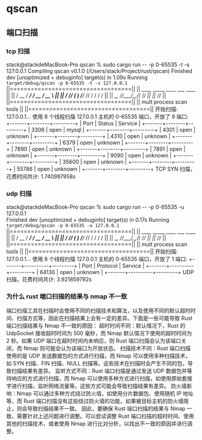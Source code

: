 # qscan

## 端口扫描

### tcp 扫描
stack@stackdeMacBook-Pro qscan % sudo cargo run -- -p 0-65535 -t -s 127.0.0.1 
   Compiling qscan v0.1.0 (/Users/stack/Project/rust/qscan)
    Finished dev [unoptimized + debuginfo] target(s) in 1.09s
     Running `target/debug/qscan -p 0-65535 -t -s 127.0.0.1`
||===================================||
||     ____  _____ ____ ___  ____    ||
||    / __ \/ ___/ ___/ __ \/ __ \   ||
||   / /_/ (__  ) /__/ /_/ / / / /   ||
||   \__, /____/\___/\__,_/_/ /_/    ||
||     /_/                           ||
||===================================||
||      mult process scan tools      ||
||===================================||
开始扫描: 127.0.0.1...
使用 8 个线程扫描 127.0.0.1 主机的 0-65535 端口，开放了 9 端口:
+-------+--------+---------+
| Port  | Status | Service |
+-------+--------+---------+
| 3306  | open   | mysql   |
+-------+--------+---------+
| 4301  | open   | unknown |
+-------+--------+---------+
| 4310  | open   | unknown |
+-------+--------+---------+
| 6379  | open   | unknown |
+-------+--------+---------+
| 7890  | open   | unknown |
+-------+--------+---------+
| 7891  | open   | unknown |
+-------+--------+---------+
| 9090  | open   | unknown |
+-------+--------+---------+
| 35600 | open   | unknown |
+-------+--------+---------+
| 55786 | open   | unknown |
+-------+--------+---------+
TCP SYN 扫描，花费时间共计: 1.740997958s

### udp 扫描
stack@stackdeMacBook-Pro qscan % sudo cargo run -- -p 0-65535 -u 127.0.0.1  
    Finished dev [unoptimized + debuginfo] target(s) in 0.17s
     Running `target/debug/qscan -p 0-65535 -u 127.0.0.1`
||===================================||
||     ____  _____ ____ ___  ____    ||
||    / __ \/ ___/ ___/ __ \/ __ \   ||
||   / /_/ (__  ) /__/ /_/ / / / /   ||
||   \__, /____/\___/\__,_/_/ /_/    ||
||     /_/                           ||
||===================================||
||      mult process scan tools      ||
||===================================||
开始扫描: 127.0.0.1...
使用 8 个线程扫描 127.0.0.1 主机的 0-65535 端口，开放了 1 端口:
+-------+----------+---------+
| Port  | Protocol | Service |
+-------+----------+---------+
| 64130 | open     | unknown |
+-------+----------+---------+
UDP 扫描，花费时间共计: 3.921859792s


### 为什么 rust 端口扫描的结果与 nmap 不一致
端口扫描工具在扫描时会使用不同的扫描技术和算法，以及使用不同的默认超时时间、扫描方式等，因此在扫描结果上会有一定的差异。下面是一些可能导致 Rust 端口扫描结果与 Nmap 不一致的原因：
超时时间不同：默认情况下，Rust 的 UdpSocket 接收超时时间为 500 毫秒，而 Nmap 默认情况下使用的超时时间为 2 秒。如果 UDP 端口在超时时间内未响应，则 Rust 端口扫描会认为该端口关闭，而 Nmap 则可能会认为该端口为开放状态。
扫描技术不同：Rust 端口扫描使用的是 UDP 发送数据包的方式进行扫描，而 Nmap 可以使用多种扫描技术，如 SYN 扫描、FIN 扫描、NULL 扫描等。这些技术在扫描时会产生不同的包，导致扫描结果有差异。
监听方式不同：Rust 端口扫描是通过发送 UDP 数据包并等待响应的方式进行扫描，而 Nmap 可以使用多种方式进行扫描，如使用原始套接字进行扫描，监听网络流量等。这些方式可能会导致扫描结果有差异。
防火墙影响：Nmap 可以通过多种方式绕过防火墙，如使用分片数据包、使用随机 IP 地址等，而 Rust 端口扫描没有这些绕过防火墙的功能，如果被目标主机的防火墙阻止，则会导致扫描结果不一致。
因此，要确保 Rust 端口扫描的结果与 Nmap 一致，需要针对上述问题进行调整。可以尝试调整 Rust 端口扫描的超时时间、使用其他的扫描技术，或者使用 Nmap 进行比对分析，以找出不一致的原因并进行调整。
